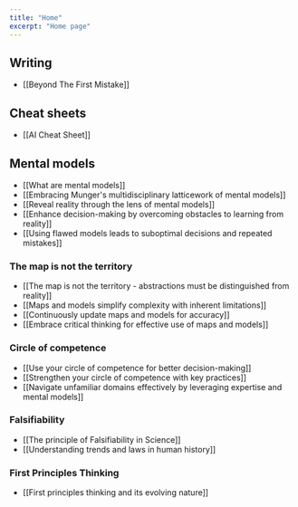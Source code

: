 ```yaml
---
title: "Home"
excerpt: "Home page"
---
```


## Writing
- [[Beyond The First Mistake]]

## Cheat sheets
- [[AI Cheat Sheet]]

## Mental models
- [[What are mental models]]
- [[Embracing Munger's multidisciplinary latticework of mental models]]
- [[Reveal reality through the lens of mental models]]
- [[Enhance decision-making by overcoming obstacles to learning from reality]]
- [[Using flawed models leads to suboptimal decisions and repeated mistakes]]

### The map is not the territory
- [[The map is not the territory - abstractions must be distinguished from reality]]
- [[Maps and models simplify complexity with inherent limitations]]
- [[Continuously update maps and models for accuracy]]
- [[Embrace critical thinking for effective use of maps and models]]

### Circle of competence
- [[Use your circle of competence for better decision-making]]
- [[Strengthen your circle of competence with key practices]]
- [[Navigate unfamiliar domains effectively by leveraging expertise and mental models]]

### Falsifiability
- [[The principle of Falsifiability in Science]]
- [[Understanding trends and laws in human history]]

### First Principles Thinking
- [[First principles thinking and its evolving nature]]